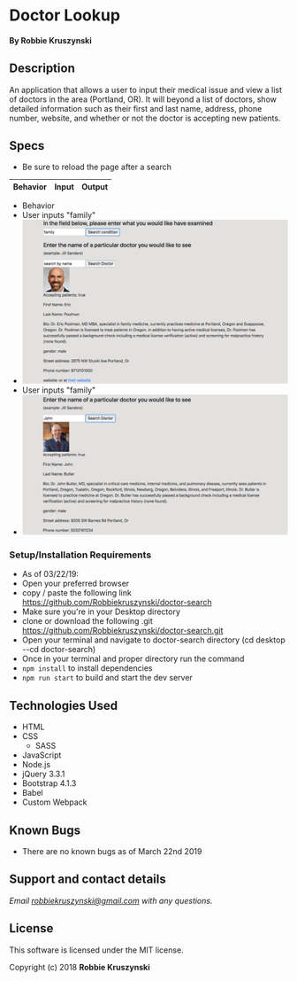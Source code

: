 # Doctor Lookup

#### By **Robbie Kruszynski**

## Description

An application that allows a user to input their medical issue and view a list of doctors in the area (Portland, OR). It will beyond a list of doctors, show detailed information such as their first and last name, address, phone number, website, and whether or not the doctor is accepting new patients.  

## Specs

* Be sure to reload the page after a search

| Behavior | Input | Output |
|----------|-------|--------|
* Behavior
* User inputs "family"
* ![application example](src/assets/images/screen.png)
* User inputs "family"
* ![application example](src/assets/images/screen2.png)



### Setup/Installation Requirements
* As of 03/22/19:
* Open your preferred browser
* copy / paste the following link
https://github.com/Robbiekruszynski/doctor-search
* Make sure you're in your Desktop directory
* clone or download the following .git        https://github.com/Robbiekruszynski/doctor-search.git
* Open your terminal and navigate to doctor-search directory
(cd desktop --cd doctor-search)
* Once in your terminal and proper directory run the command
* `npm install` to install dependencies
* `npm run start` to build and start the dev server



## Technologies Used
* HTML
* CSS
  * SASS
* JavaScript
* Node.js
* jQuery 3.3.1
* Bootstrap 4.1.3
* Babel
* Custom Webpack


## Known Bugs

* There are no known bugs as of March 22nd 2019

## Support and contact details

_Email robbiekruszynski@gmail.com with any questions._

## License

This software is licensed under the MIT license.

Copyright (c) 2018 **Robbie Kruszynski**
